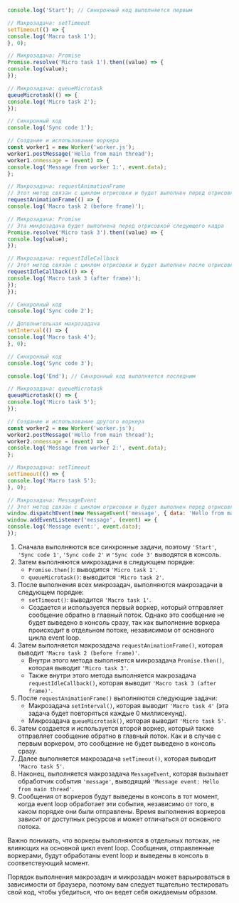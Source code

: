 ```js
console.log('Start'); // Синхронный код выполняется первым

// Макрозадача: setTimeout
setTimeout(() => {
console.log('Macro task 1');
}, 0);

// Микрозадача: Promise
Promise.resolve('Micro task 1').then((value) => {
console.log(value);
});

// Микрозадача: queueMicrotask
queueMicrotask(() => {
console.log('Micro task 2');
});

// Синхронный код
console.log('Sync code 1');

// Создание и использование воркера
const worker1 = new Worker('worker.js');
worker1.postMessage('Hello from main thread');
worker1.onmessage = (event) => {
console.log('Message from worker 1:', event.data);
};

// Макрозадача: requestAnimationFrame
// Этот метод связан с циклом отрисовки и будет выполнен перед отрисовкой следующего кадра
requestAnimationFrame(() => {
console.log('Macro task 2 (before frame)');

// Микрозадача: Promise
// Эта микрозадача будет выполнена перед отрисовкой следующего кадра
Promise.resolve('Micro task 3').then((value) => {
console.log(value);
});

// Макрозадача: requestIdleCallback
// Этот метод связан с циклом отрисовки и будет выполнен после отрисовки следующего кадра
requestIdleCallback(() => {
console.log('Macro task 3 (after frame)');
});
});

// Синхронный код
console.log('Sync code 2');

// Дополнительная макрозадача
setInterval(() => {
console.log('Macro task 4');
}, 0);

// Синхронный код
console.log('Sync code 3');

console.log('End'); // Синхронный код выполняется последним

// Микрозадача: queueMicrotask
queueMicrotask(() => {
console.log('Micro task 5');
});

// Создание и использование другого воркера
const worker2 = new Worker('worker.js');
worker2.postMessage('Hello from main thread');
worker2.onmessage = (event) => {
console.log('Message from worker 2:', event.data);
};

// Макрозадача: setTimeout
setTimeout(() => {
console.log('Macro task 5');
}, 0);

// Макрозадача: MessageEvent
// Этот метод связан с циклом отрисовки и будет выполнен перед отрисовкой следующего кадра
window.dispatchEvent(new MessageEvent('message', { data: 'Hello from main thread' }));
window.addEventListener('message', (event) => {
console.log('Message event:', event.data);
});
```

1. Сначала выполняются все синхронные задачи, поэтому `'Start'`, `'Sync code 1'`, `'Sync code 2'` и `'Sync code 3'` выводятся в консоль.
2. Затем выполняются микрозадачи в следующем порядке:
   - `Promise.then()`: выводится `'Micro task 1'`.
   - `queueMicrotask()`: выводится `'Micro task 2'`.
3. После выполнения всех микрозадач, выполняются макрозадачи в следующем порядке:
   - `setTimeout()`: выводится `'Macro task 1'`.
   - Создается и используется первый воркер, который отправляет сообщение обратно в главный поток. Однако это сообщение не будет выведено в консоль сразу, так как выполнение воркера происходит в отдельном потоке, независимом от основного цикла event loop.
4. Затем выполняется макрозадача `requestAnimationFrame()`, которая выводит `'Macro task 2 (before frame)'`.
   - Внутри этого метода выполняется микрозадача `Promise.then()`, которая выводит `'Micro task 3'`.
   - Также внутри этого метода выполняется макрозадача `requestIdleCallback()`, которая выводит `'Macro task 3 (after frame)'`.
5. После `requestAnimationFrame()` выполняются следующие задачи:
   - Макрозадача `setInterval()`, которая выводит `'Macro task 4'` (эта задача будет повторяться каждые 0 миллисекунд).
   - Микрозадача `queueMicrotask()`, которая выводит `'Micro task 5'`.
6. Затем создается и используется второй воркер, который также отправляет сообщение обратно в главный поток. Как и в случае с первым воркером, это сообщение не будет выведено в консоль сразу.
7. Далее выполняется макрозадача `setTimeout()`, которая выводит `'Macro task 5'`.
8. Наконец, выполняется макрозадача `MessageEvent`, которая вызывает обработчик события `'message'`, выводящий `'Message event: Hello from main thread'`.
9. Сообщения от воркеров будут выведены в консоль в тот момент, когда event loop обработает эти события, независимо от того, в каком порядке они были отправлены. Время выполнения воркеров зависит от доступных ресурсов и может отличаться от основного потока.

Важно понимать, что воркеры выполняются в отдельных потоках, не влияющих на основной цикл event loop. Сообщения, отправленные воркерами, будут обработаны event loop и выведены в консоль в соответствующий момент.

Порядок выполнения макрозадач и микрозадач может варьироваться в зависимости от браузера, поэтому вам следует тщательно тестировать свой код, чтобы убедиться, что он ведет себя ожидаемым образом.
